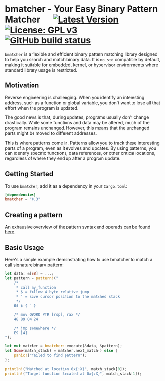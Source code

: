 # bmatcher - Your Easy Binary Pattern Matcher &emsp; [![Latest Version]][crates.io] [![License: GPL v3]](./LICENSE) [![GitHub build status]][actions]

[license: gpl v3]: https://img.shields.io/badge/License-GPLv3-blue.svg
[latest version]: https://img.shields.io/crates/v/bmatcher.svg
[crates.io]: https://crates.io/crates/bmatcher
[github build status]: https://github.com/WolverinDEV/bmatcher/actions/workflows/rust.yml/badge.svg?branch=master
[actions]: https://github.com/WolverinDEV/bmatcher/actions/workflows/rust.yml

`bmatcher` is a flexible and efficient binary pattern matching library designed to help you search and match binary data. 
It is `no_std` compatible by default, making it suitable for embedded, kernel, or hypervisor environments where standard library usage is restricted.

## Motivation

Reverse engineering is challenging.
When you identify an interesting address, such as a function or global variable, you don't want to lose all that effort when the program is updated.

The good news is that, during updates, programs usually don't change drastically. While some functions and data may be altered, much of the program remains unchanged.
However, this means that the unchanged parts might be moved to different addresses.

This is where patterns come in.
Patterns allow you to track these interesting parts of a program, even as it evolves and updates.
By using patterns, you can identify specific functions, data references, or other critical locations, regardless of where they end up after a program update.

## Getting Started

To use `bmatcher`, add it as a dependency in your `Cargo.toml`:

```toml
[dependencies]
bmatcher = "0.3"
```

## Creating a pattern

An exhausive overview of the pattern syntax and operads can be found [here](./bmatcher/GRAMMA.MD).

## Basic Usage

Here's a simple example demonstrating how to use bmatcher to match a call signature binary pattern:

```rust
let data: &[u8] = ...;
let pattern = pattern!("
    /*
     * call my_function
     * $ = follow 4 byte relative jump
     * ' = save cursor position to the matched stack
     */
    E8 $ { ' }

    /* mov QWORD PTR [rsp], rax */
    48 89 04 24

    /* jmp somewhere */
    E9 [4]
");

let mut matcher = bmatcher::execute(&data, &pattern);
let Some(match_stack) = matcher.next_match() else {
    panic!("failed to find pattern");
};

println!("Matched at location 0x{:X}", match_stack[0]);
println!("Target function located at 0x{:X}", match_stack[1]);
```
